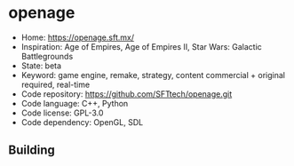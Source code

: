 # openage

- Home: https://openage.sft.mx/
- Inspiration: Age of Empires, Age of Empires II, Star Wars: Galactic Battlegrounds
- State: beta
- Keyword: game engine, remake, strategy, content commercial + original required, real-time
- Code repository: https://github.com/SFTtech/openage.git
- Code language: C++, Python
- Code license: GPL-3.0
- Code dependency: OpenGL, SDL

## Building
